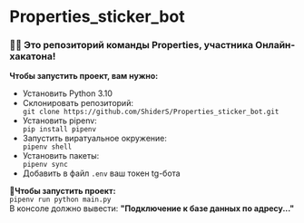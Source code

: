 # Properties_sticker_bot

### 👨‍💻 Это репозиторий команды Properties, участника Онлайн-хакатона!

<p><b>Чтобы запустить проект, вам нужно:</b></p>
<ul>
  <li>Установить Python 3.10</li>

  <li>Склонировать репозиторий:</li>
  <code>git clone https://github.com/ShiderS/Properties_sticker_bot.git</code>

  <li>Установить pipenv:</li>
  <code>pip install pipenv</code>
      
  <li>Запустить виратуальное окружение:</li>
  <code>pipenv shell</code>
      
  <li>Установить пакеты:</li>
  <code>pipenv sync</code>

  <li>Добавить в файл <code>.env</code> ваш токен tg-бота</li>

</ul>
<b>🚀Чтобы запустить проект:</b>
<br><code>pipenv run python main.py</code></br>
В консоле должно вывести: <b>"Подключение к базе данных по адресу..."</b>
